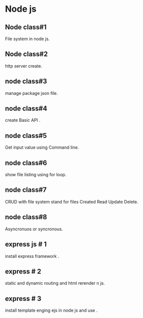 # Node js
## Node class#1 
File  system in node js.
## Node class#2
http server create.
## node class#3
manage package json file.
## node class#4
create Basic API .
## node class#5
Get input value using Command line.
## node class#6
show file listing using for loop.
## node class#7
CRUD  with file system stand for files Created Read Update Delete.
## node class#8
Asyncronuos or syncronous.  
## express js # 1
install express framework .
## express # 2
static and dynamic routing and html rerender n js.
## express # 3
install template enging ejs in node js and use .

